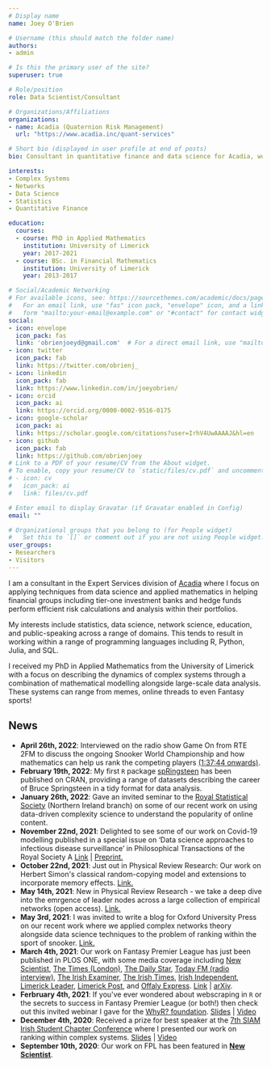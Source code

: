 ```yaml
---
# Display name
name: Joey O'Brien

# Username (this should match the folder name)
authors:
- admin

# Is this the primary user of the site?
superuser: true

# Role/position
role: Data Scientist/Consultant

# Organizations/Affiliations
organizations:
- name: Acadia (Quaternion Risk Management)
  url: "https://www.acadia.inc/quant-services"

# Short bio (displayed in user profile at end of posts)
bio: Consultant in quantitative finance and data science for Acadia, working in R and Python.

interests:
- Complex Systems
- Networks
- Data Science
- Statistics
- Quantitative Finance

education:
  courses:
  - course: PhD in Applied Mathematics
    institution: University of Limerick
    year: 2017-2021
  - course: BSc. in Financial Mathematics
    institution: University of Limerick
    year: 2013-2017

# Social/Academic Networking
# For available icons, see: https://sourcethemes.com/academic/docs/page-builder/#icons
#   For an email link, use "fas" icon pack, "envelope" icon, and a link in the
#   form "mailto:your-email@example.com" or "#contact" for contact widget.
social:
- icon: envelope
  icon_pack: fas
  link: 'obrienjoeyd@gmail.com'  # For a direct email link, use "mailto:obrienjoeyd@gmail.com".
- icon: twitter
  icon_pack: fab
  link: https://twitter.com/obrienj_
- icon: linkedin
  icon_pack: fab
  link: https://www.linkedin.com/in/joeyobrien/
- icon: orcid
  icon_pack: ai
  link: https://orcid.org/0000-0002-9516-0175
- icon: google-scholar
  icon_pack: ai
  link: https://scholar.google.com/citations?user=IrhV4UwAAAAJ&hl=en
- icon: github
  icon_pack: fab
  link: https://github.com/obrienjoey
# Link to a PDF of your resume/CV from the About widget.
# To enable, copy your resume/CV to `static/files/cv.pdf` and uncomment the lines below.
# - icon: cv
#   icon_pack: ai
#   link: files/cv.pdf

# Enter email to display Gravatar (if Gravatar enabled in Config)
email: ""

# Organizational groups that you belong to (for People widget)
#   Set this to `[]` or comment out if you are not using People widget.
user_groups:
- Researchers
- Visitors
---
```


I am a consultant in the Expert Services division of [Acadia](https://www.acadia.inc/quant-services) where I focus on applying 
techniques from data science and applied mathematics in helping financial groups
including tier-one investment banks and hedge funds perform efficient risk 
calculations and analysis within their portfolios.

My interests include statistics, data science, network science, education, and
public-speaking across a range of domains. This tends to result in working within
a range of programming languages including R, Python, Julia, and SQL.

I received my PhD in Applied Mathematics from the University of Limerick with a
focus on describing the dynamics of complex systems through a combination of mathematical modelling alongside large-scale data analysis. These systems can range from memes, online threads to even Fantasy sports!  

## News
- **April 26th, 2022**: Interviewed on the radio show Game On from RTE 2FM to discuss the ongoing Snooker World Championship and how mathematics can help us rank the competing players [(1:37:44 onwards)](https://www.rte.ie/radio/2fm/game-on/programmes/2022/0426/1294268-game-on-tuesday-26-april-2022/).
- **February 19th, 2022**: My first `R` package [spRingsteen](https://obrienjoey.github.io/spRingsteen/) has been published on CRAN, providing a range of datasets describing the career of Bruce Springsteen in a tidy format for data analysis.
- **January 26th, 2022**: Gave an invited seminar to the [Royal Statistical Society](https://rss.org.uk/training-events/events/events-2022/local-groups/rssni-talkrssni-talk-january-26th,-2022-quantifyin/#fulleventinfo) (Northern Ireland branch) on some of our recent work on using data-driven complexity science to understand the popularity of online content.
- **November 22nd, 2021**: Delighted to see some of our work on Covid-19 modelling published in a special issue on ‘Data science approaches to infectious disease surveillance’ in Philosophical Transactions of the Royal Society A   [Link](https://royalsocietypublishing.org/doi/full/10.1098/rsta.2021.0120) | [Preprint.](https://arxiv.org/abs/2106.04705)
- **October 22nd, 2021**: Just out in Physical Review Research: Our work on Herbert Simon's classical random-copying model and extensions to incorporate memory effects. [Link.](https://journals.aps.org/prresearch/pdf/10.1103/PhysRevResearch.3.043057)
- **May 14th, 2021**: New in Physical Review Research - we take a deep dive into the emrgence of leader nodes across a large collection of empirical networks (open access). [Link.](https://journals.aps.org/prresearch/pdf/10.1103/PhysRevResearch.3.023117)
- **May 3rd, 2021**: I was invited to write a blog for Oxford University Press on our recent work where we applied complex networks theory alongside data science techniques to the problem of ranking within the sport of snooker. [Link.](https://blog.oup.com/2021/05/a-complex-networks-approach-to-ranking-professional-snooker-players/)
- **March 4th, 2021**: Our work on Fantasy Premier League has just been published in PLOS ONE, with some media coverage including [New Scientist](https://www.newscientist.com/article/2254155-maths-reveals-the-top-strategies-to-win-at-fantasy-football/), [The Times (London)](https://www.thetimes.co.uk/article/best-fantasy-football-managers-are-the-special-ones-837qqrfqm), [The Daily Star](https://www.dailystar.co.uk/sport/football/fantasy-football-guardiola-jurgen-klopp-23610644), [Today FM (radio interview)](https://www.todayfm.com/podcasts/the-last-word-with-matt-cooper/the-secrets-of-fantasy-football-success), [The Irish Examiner](https://www.irishexaminer.com/news/munster/arid-40237667.html), [The Irish Times](https://www.irishtimes.com/news/offbeat/experts-disclose-secret-to-fantasy-football-s-best-and-the-rest-1.4501480), [Irish Independent](https://www.independent.ie/sport/soccer/premier-league/revealed-ul-study-shows-how-long-term-planning-and-enabler-players-are-secrets-to-fantasy-premier-league-success-40158922.html), [Limerick Leader](https://www.limerickleader.ie/news/sport/614377/university-of-limerick-study-reveals-secrets-of-fantasy-premier-league-success.html), [Limerick Post](https://www.limerickpost.ie/2021/03/06/university-of-limerick-research-identifies-secrets-of-fantasy-premier-league-success/), and [Offaly Express](https://www.offalyexpress.ie/news/sport/615118/revealed-the-secrets-of-fantasy-football-success.html). [Link](https://journals.plos.org/plosone/article?id=10.1371/journal.pone.0246698) | [arXiv](https://arxiv.org/abs/2009.01206). 
- **Ferbruary 4th, 2021**: If you've ever wondered about webscraping in `R` or the secrets to success in Fantasy Premier League (or both!) then check out this invited webinar I gave for the [WhyR? foundation](http://whyr.pl/foundation/). [Slides](https://joeyobrientalks.netlify.app/2021_whyR_webinar/20210204-WhyR.pdf) | [Video](https://www.youtube.com/watch?v=lrbWF8nr_FA&t=3485s&ab_channel=WhyR%3FFoundation)
- **December 4th, 2020**: Received a prize for best speaker at the [7th SIAM Irish Student Chapter Conference](https://sites.google.com/view/siam-ima-dublin/events/student-conference?authuser=0) where I presented our work on ranking within complex systems. [Slides](https://joeyobrientalks.netlify.app/2020_SIAM_Snooker/2020_SIAM_Snooker.pdf) | [Video](https://www.youtube.com/watch?v=GbsM_qhiQJ0&feature=emb_logo&ab_channel=SIAM-IMADublinArea)
- **September 10th, 2020**:  Our work on FPL has been featured in **[New Scientist](https://www.newscientist.com/article/2254155-maths-reveals-the-top-strategies-to-win-at-fantasy-football/)**. 

